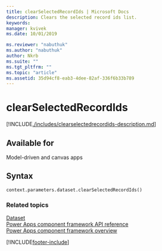 ```yaml
---
title: clearSelectedRecordIds | Microsoft Docs
description: Clears the selected record ids list.
keywords:
manager: kvivek
ms.date: 10/01/2019

ms.reviewer: "nabuthuk"
ms.author: "nabuthuk"
author: Nkrb
ms.suite: ""
ms.tgt_pltfrm: ""
ms.topic: "article"
ms.assetid: 35d94cf8-eab3-4dee-82af-336f6b33b789
---
```


# clearSelectedRecordIds

[!INCLUDE[./includes/clearselectedrecordids-description.md](./includes/clearselectedrecordids-description.md)]

## Available for

Model-driven and canvas apps

## Syntax

`context.parameters.dataset.clearSelectedRecordIds()`

### Related topics

[Dataset](../dataset.md)<br/>
[Power Apps component framework API reference](../../reference/index.md)<br/>
[Power Apps component framework overview](../../overview.md)

[!INCLUDE[footer-include](../../../../includes/footer-banner.md)]
